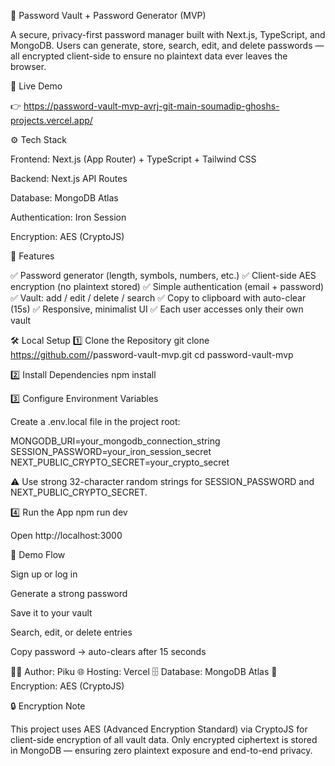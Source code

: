 🔐 Password Vault + Password Generator (MVP)

A secure, privacy-first password manager built with Next.js, TypeScript, and MongoDB.
Users can generate, store, search, edit, and delete passwords — all encrypted client-side to ensure no plaintext data ever leaves the browser.

🚀 Live Demo

👉 https://password-vault-mvp-avrj-git-main-soumadip-ghoshs-projects.vercel.app/

⚙️ Tech Stack

Frontend: Next.js (App Router) + TypeScript + Tailwind CSS

Backend: Next.js API Routes

Database: MongoDB Atlas

Authentication: Iron Session

Encryption: AES (CryptoJS)

🧠 Features

✅ Password generator (length, symbols, numbers, etc.)
✅ Client-side AES encryption (no plaintext stored)
✅ Simple authentication (email + password)
✅ Vault: add / edit / delete / search
✅ Copy to clipboard with auto-clear (15s)
✅ Responsive, minimalist UI
✅ Each user accesses only their own vault

🛠️ Local Setup
1️⃣ Clone the Repository
git clone https://github.com/<your-username>/password-vault-mvp.git
cd password-vault-mvp

2️⃣ Install Dependencies
npm install

3️⃣ Configure Environment Variables

Create a .env.local file in the project root:

MONGODB_URI=your_mongodb_connection_string
SESSION_PASSWORD=your_iron_session_secret
NEXT_PUBLIC_CRYPTO_SECRET=your_crypto_secret


⚠️ Use strong 32-character random strings for SESSION_PASSWORD and NEXT_PUBLIC_CRYPTO_SECRET.

4️⃣ Run the App
npm run dev


Open http://localhost:3000



🎥 Demo Flow

Sign up or log in

Generate a strong password

Save it to your vault

Search, edit, or delete entries

Copy password → auto-clears after 15 seconds

👨‍💻 Author: Piku
🌐 Hosting: Vercel
🗄️ Database: MongoDB Atlas
🔐 Encryption: AES (CryptoJS)


🔒 Encryption Note

This project uses AES (Advanced Encryption Standard) via CryptoJS for client-side encryption of all vault data.
Only encrypted ciphertext is stored in MongoDB — ensuring zero plaintext exposure and end-to-end privacy.